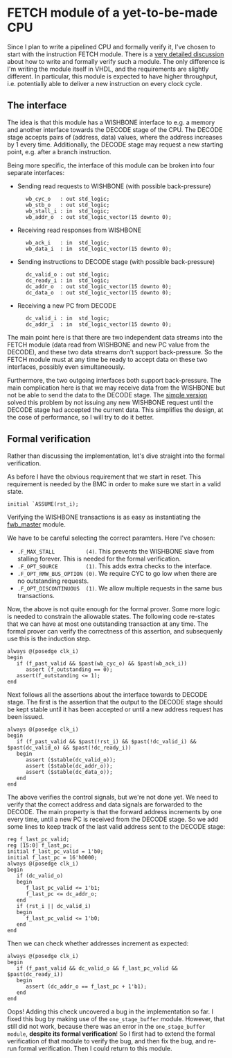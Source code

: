 # FETCH module of a yet-to-be-made CPU

Since I plan to write a pipelined CPU and formally verify it, I've chosen to
start with the instruction FETCH module. There is a [very detailed
discussion](http://zipcpu.com/zipcpu/2017/11/18/wb-prefetch.html) about how to
write and formally verify such a module. The only difference is I'm writing the
module itself in VHDL, and the requirements are slightly different. In
particular, this module is expected to have higher throughput, i.e. potentially
able to deliver a new instruction on every clock cycle.

## The interface
The idea is that this module has a WISHBONE interface to e.g. a memory and
another interface towards the DECODE stage of the CPU. The DECODE stage accepts
pairs of (address, data) values, where the address increases by 1 every time.
Additionally, the DECODE stage may request a new starting point, e.g.  after a
branch instruction.

Being more specific, the interface of this module can be broken into four
separate interfaces:
* Sending read requests to WISHBONE (with possible back-pressure)
```
      wb_cyc_o   : out std_logic;
      wb_stb_o   : out std_logic;
      wb_stall_i : in  std_logic;
      wb_addr_o  : out std_logic_vector(15 downto 0);
```
* Receiving read responses from WISHBONE
```
      wb_ack_i   : in  std_logic;
      wb_data_i  : in  std_logic_vector(15 downto 0);
```
* Sending instructions to DECODE stage (with possible back-pressure)
```
      dc_valid_o : out std_logic;
      dc_ready_i : in  std_logic;
      dc_addr_o  : out std_logic_vector(15 downto 0);
      dc_data_o  : out std_logic_vector(15 downto 0);
```
* Receiving a new PC from DECODE
```
      dc_valid_i : in  std_logic;
      dc_addr_i  : in  std_logic_vector(15 downto 0);
```

The main point here is that there are two independent data streams into the
FETCH module (data read from WISHBONE and new PC value from the DECODE), and
these two data streams don't support back-pressure. So the FETCH module must at
any time be ready to accept data on these two interfaces, possibly even
simultaneously.

Furthermore, the two outgoing interfaces both support back-pressure. The main
complication here is that we may receive data from the WISHBONE but not be able
to send the data to the DECODE stage. The [simple
version](http://zipcpu.com/zipcpu/2017/11/18/wb-prefetch.html) solved this
problem by not issuing any new WISHBONE request until the DECODE stage had
accepted the current data. This simplifies the design, at the cose of
performance, so I will try to do it better.

## Formal verification
Rather than discussing the implementation, let's dive straight into the formal
verification.

As before I have the obvious requirement that we start in reset. This requirement
is needed by the BMC in order to make sure we start in a valid state.

```
initial `ASSUME(rst_i);
```

Verifying the WISHBONE transactions is as easy as instantiating the
[fwb_master](https://github.com/ZipCPU/zipcpu/blob/master/rtl/ex/fwb_master.v)
module.

We have to be careful selecting the correct paramters. Here I've chosen:
* `.F_MAX_STALL          (4)`. This prevents the WISHBONE slave from stalling
  forever. This is needed for the formal verification.
* `.F_OPT_SOURCE         (1)`. This adds extra checks to the interface.
* `.F_OPT_RMW_BUS_OPTION (0)`. We require CYC to go low when there are no
  outstanding requests.
* `.F_OPT_DISCONTINUOUS  (1)`. We allow multiple requests in the same bus
  transactions.

Now, the above is not quite enough for the formal prover. Some more logic is
needed to constrain the allowable states. The following code re-states that we
can have at most one outstanding transaction at any time. The formal prover can
verify the correctness of this assertion, and subsequenly use this is the
induction step.

```
always @(posedge clk_i)
begin
   if (f_past_valid && $past(wb_cyc_o) && $past(wb_ack_i))
      assert (f_outstanding == 0);
   assert(f_outstanding <= 1);
end
```

Next follows all the assertions about the interface towards to DECODE stage. The
first is the assertion that the output to the DECODE stage should be kept
stable until it has been accepted or until a new address request has been issued.

```
always @(posedge clk_i)
begin
   if (f_past_valid && $past(!rst_i) && $past(!dc_valid_i) && $past(dc_valid_o) && $past(!dc_ready_i))
   begin
      assert ($stable(dc_valid_o));
      assert ($stable(dc_addr_o));
      assert ($stable(dc_data_o));
   end
end
```

The above verifies the control signals, but we're not done yet. We need to
verify that the correct address and data signals are forwarded to the DECODE.
The main property is that the forward address increments by one every time,
until a new PC is received from the DECODE stage. So we add some lines
to keep track of the last valid address sent to the DECODE stage:

```
reg f_last_pc_valid;
reg [15:0] f_last_pc;
initial f_last_pc_valid = 1'b0;
initial f_last_pc = 16'h0000;
always @(posedge clk_i)
begin
   if (dc_valid_o)
   begin
      f_last_pc_valid <= 1'b1;
      f_last_pc <= dc_addr_o;
   end
   if (rst_i || dc_valid_i)
   begin
      f_last_pc_valid <= 1'b0;
   end
end
```

Then we can check whether addresses increment as expected:

```
always @(posedge clk_i)
begin
   if (f_past_valid && dc_valid_o && f_last_pc_valid && $past(dc_ready_i))
   begin
      assert (dc_addr_o == f_last_pc + 1'b1);
   end
end
```

Oops! Adding this check uncovered a bug in the implementation so far. I fixed this bug by
making use of the `one_stage_buffer` module. However, that still did not work, because
there was an error in the `one_stage_buffer module`, **despite its formal verification**!
So I first had to extend the formal verification of that module to verify the bug, and
then fix the bug, and re-run formal verification. Then I could return to this module.


